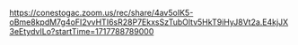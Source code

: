 https://conestogac.zoom.us/rec/share/4av5oIK5-oBme8kpdM7g4oFI2vvHTI6sR28P7EkxsSzTubOltv5HkT9iHyJ8Vt2a.E4kjJX3eEtydvILo?startTime=1717788789000
